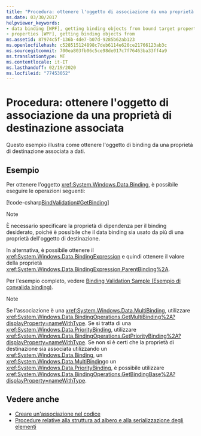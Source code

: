 ```yaml
---
title: "Procedura: ottenere l'oggetto di associazione da una proprietà di destinazione associata"
ms.date: 03/30/2017
helpviewer_keywords:
- data binding [WPF], getting binding objects from bound target properties
- properties [WPF], getting binding objects from
ms.assetid: 87974c5f-136b-4de7-b07d-9285b62ab123
ms.openlocfilehash: c528515124898c7deb6114e620ce21766123ab3c
ms.sourcegitcommit: 700ea803fb06c5ce98de017c7f76463ba33ff4a9
ms.translationtype: MT
ms.contentlocale: it-IT
ms.lasthandoff: 02/19/2020
ms.locfileid: "77453052"
---
```

# <a name="how-to-get-the-binding-object-from-a-bound-target-property"></a>Procedura: ottenere l'oggetto di associazione da una proprietà di destinazione associata
Questo esempio illustra come ottenere l'oggetto di binding da una proprietà di destinazione associata a dati.

## <a name="example"></a>Esempio
 Per ottenere l'oggetto <xref:System.Windows.Data.Binding>, è possibile eseguire le operazioni seguenti:

 [!code-csharp[BindValidation#GetBinding](~/samples/snippets/csharp/VS_Snippets_Wpf/BindValidation/CSharp/Window1.xaml.cs#getbinding)]

> [!NOTE]
> È necessario specificare la proprietà di dipendenza per il binding desiderato, poiché è possibile che il data binding sia usato da più di una proprietà dell'oggetto di destinazione.

 In alternativa, è possibile ottenere il <xref:System.Windows.Data.BindingExpression> e quindi ottenere il valore della proprietà <xref:System.Windows.Data.BindingExpression.ParentBinding%2A>.

 Per l'esempio completo, vedere [Binding Validation Sample (Esempio di convalida binding)](https://github.com/Microsoft/WPF-Samples/tree/master/Data%20Binding/BindValidation).

> [!NOTE]
> Se l'associazione è una <xref:System.Windows.Data.MultiBinding>, utilizzare <xref:System.Windows.Data.BindingOperations.GetMultiBinding%2A?displayProperty=nameWithType>. Se si tratta di una <xref:System.Windows.Data.PriorityBinding>, utilizzare <xref:System.Windows.Data.BindingOperations.GetPriorityBinding%2A?displayProperty=nameWithType>. Se non si è certi che la proprietà di destinazione sia associata utilizzando un <xref:System.Windows.Data.Binding>, un <xref:System.Windows.Data.MultiBinding>o un <xref:System.Windows.Data.PriorityBinding>, è possibile utilizzare <xref:System.Windows.Data.BindingOperations.GetBindingBase%2A?displayProperty=nameWithType>.

## <a name="see-also"></a>Vedere anche

- [Creare un'associazione nel codice](how-to-create-a-binding-in-code.md)
- [Procedure relative alla struttura ad albero e alla serializzazione degli elementi](data-binding-how-to-topics.md)
